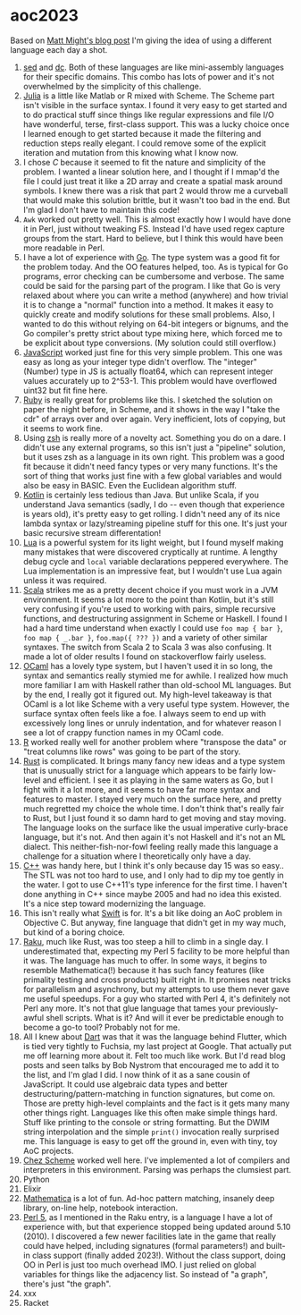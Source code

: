 # aoc2023
Based on
[Matt Might's blog post](https://matt.might.net/articles/26-languages-part1/)
I'm giving the idea of using a different language each day a shot.

1. [sed](https://en.wikipedia.org/wiki/Sed) and
   [dc](https://en.wikipedia.org/wiki/Dc_%28computer_program%29).  Both of
   these languages are like mini-assembly languages for their specific domains.
   This combo has lots of power and it's not overwhelmed by the simplicity of
   this challenge.
2. [Julia](https://julialang.org/) is a little like Matlab or R mixed with
   Scheme.  The Scheme part isn't visible in the surface syntax.  I found it
   very easy to get started and to do practical stuff since things like regular
   expressions and file I/O have wonderful, terse, first-class support.  This
   was a lucky choice once I learned enough to get started because it made the
   filtering and reduction steps really elegant.  I could remove some of the
   explicit iteration and mutation from this knowing what I know now.
3. I chose *C* because it seemed to fit the nature and simplicity of the
   problem.  I wanted a linear solution here, and I thought if I mmap'd the
   file I could just treat it like a 2D array and create a spatial mask around
   symbols.  I knew there was a risk that part 2 would throw me a curveball
   that would make this solution brittle, but it wasn't too bad in the end.
   But I'm glad I don't have to maintain this code!
4. `Awk` worked out pretty well.  This is almost exactly how I would have done
   it in Perl, just without tweaking FS.  Instead I'd have used regex capture
   groups from the start.  Hard to believe, but I think this would have been
   more readable in Perl.
5. I have a lot of experience with [Go](https://go.dev/).  The type system was
   a good fit for the problem today.  And the OO features helped, too.  As is
   typical for Go programs, error checking can be cumbersome and verbose.  The
   same could be said for the parsing part of the program.  I like that Go is
   very relaxed about where you can write a method (anywhere) and how trivial
   it is to change a "normal" function into a method.  It makes it easy to
   quickly create and modify solutions for these small problems.  Also, I
   wanted to do this without relying on 64-bit integers or bignums, and the Go
   compiler's pretty strict about type mixing here, which forced me to be
   explicit about type conversions.  (My solution could still overflow.)
6. [JavaScript](https://developer.mozilla.org/en-US/docs/Web/javascript) worked
   just fine for this very simple problem.  This one was easy as long as your
   integer type didn't overflow.  The "integer" (Number) type in JS is actually
   float64, which can represent integer values accurately up to 2^53-1.  This
   problem would have overflowed uint32 but fit fine here.
7. [Ruby](https://www.ruby-lang.org/) is really great for problems like this.
   I sketched the solution on paper the night before, in Scheme, and it shows
   in the way I "take the cdr" of arrays over and over again.  Very
   inefficient, lots of copying, but it seems to work fine.
8. Using [zsh](https://www.zsh.org/) is really more of a novelty act.
   Something you do on a dare.  I didn't use any external programs, so this
   isn't just a "pipeline" solution, but it uses zsh as a language in its own
   right.  This problem was a good fit because it didn't need fancy types or
   very many functions.  It's the sort of thing that works just fine with a few
   global variables and would also be easy in BASIC.  Even the Euclidean
   algorithm stuff.
9. [Kotlin](https://kotlinlang.org/) is certainly less tedious than Java.  But
   unlike Scala, if you understand Java semantics (sadly, I do -- even though
   that experience is years old), it's pretty easy to get rolling.  I didn't
   need any of its nice lambda syntax or lazy/streaming pipeline stuff for this
   one.  It's just your basic recursive stream differentation!
10. [Lua](https://www.lua.org/) is a powerful system for its light weight, but
    I found myself making many mistakes that were discovered cryptically at
    runtime.  A lengthy debug cycle and `local` variable declarations peppered
    everywhere.  The Lua implementation is an impressive feat, but I wouldn't
    use Lua again unless it was required.
11. [Scala](https://www.scala-lang.org/) strikes me as a pretty decent choice
    if you must work in a JVM environment.  It seems a lot more to the point
    than Kotlin, but it's still very confusing if you're used to working with
    pairs, simple recursive functions, and destructuring assignment in Scheme
    or Haskell.  I found I had a hard time understand when exactly I could use
    `foo map { bar }`, `foo map { _.bar }`, `foo.map({ ??? })` and a variety of
    other similar syntaxes.  The switch from Scala 2 to Scala 3 was also
    confusing.  It made a lot of older results I found on stackoverflow fairly
    useless.
12. [OCaml](https://ocaml.org/) has a lovely type system, but I haven't used it
    in so long, the syntax and semantics really stymied me for awhile.  I
    realized how much more familiar I am with Haskell rather than old-school ML
    languages.  But by the end, I really got it figured out.  My high-level
    takeaway is that OCaml is a lot like Scheme with a very useful type system.
    However, the surface syntax often feels like a foe.  I always seem to end
    up with excessively long lines or unruly indentation, and for whatever
    reason I see a lot of crappy function names in my OCaml code.
13. [R](https://www.r-project.org/) worked really well for another problem
    where "transpose the data" or "treat columns like rows" was going to be
    part of the story.
14. [Rust](https://www.rust-lang.org/) is complicated.  It brings many fancy
    new ideas and a type system that is unusually strict for a language which
    appears to be fairly low-level and efficient.  I see it as playing in the
    same waters as Go, but I fight with it a lot more, and it seems to have far
    more syntax and features to master.  I stayed very much on the surface
    here, and pretty much regretted my choice the whole time.  I don't think
    that's really fair to Rust, but I just found it so damn hard to get moving
    and stay moving.  The language looks on the surface like the usual
    imperative curly-brace language, but it's not.  And then again it's not
    Haskell and it's not an ML dialect.  This neither-fish-nor-fowl feeling
    really made this language a challenge for a situation where I theoretically
    only have a day.
15. [C++](https://en.wikipedia.org/wiki/C%2B%2B) was handy here, but I think
    it's only because day 15 was so easy..  The STL was not too hard to use,
    and I only had to dip my toe gently in the water.  I got to use C++11's
    type inference for the first time.  I haven't done anything in C++ since
    maybe 2005 and had no idea this existed.  It's a nice step toward
    modernizing the language.
16. This isn't really what [Swift](https://www.swift.org/) is for.  It's a bit
    like doing an AoC problem in Objective C.  But anyway, fine language that
    didn't get in my way much, but kind of a boring choice.
17. [Raku](https://raku.org/), much like Rust, was too steep a hill to climb in
    a single day.  I underestimated that, expecting my Perl 5 facility to be
    more helpful than it was.  The language has much to offer.  In some ways,
    it begins to resemble Mathematica(!) because it has such fancy features
    (like primality testing and cross products) built right in.  It promises
    neat tricks for parallelism and asynchrony, but my attempts to use them
    never gave me useful speedups.  For a guy who started with Perl 4, it's
    definitely not Perl any more.  It's not that glue language that tames your
    previously-awful shell scripts.  What is it?  And will it ever be
    predictable enough to become a go-to tool?  Probably not for me.
18. All I knew about [Dart](https://dart.dev/) was that it was the language
    behind Flutter, which is tied very tightly to Fuchsia, my last project at
    Google.  That actually put me off learning more about it.  Felt too much
    like work.  But I'd read blog posts and seen talks by Bob Nystrom that
    encouraged me to add it to the list, and I'm glad I did.  I now think of it
    as a sane cousin of JavaScript.  It could use algebraic data types and
    better destructuring/pattern-matching in function signatures, but come on.
    Those are pretty high-level complaints and the fact is it gets many many
    other things right.  Languages like this often make simple things hard.
    Stuff like printing to the console or string formatting.  But the DWIM
    string interpolation and the simple `print()` invocation really surprised
    me.  This language is easy to get off the ground in, even with tiny, toy
    AoC projects.
19. [Chez Scheme](https://cisco.github.io/ChezScheme/) worked well here.  I've
    implemented a lot of compilers and interpreters in this environment.
    Parsing was perhaps the clumsiest part.
20. Python
21. Elixir
22. [Mathematica](https://www.wolfram.com/mathematica/) is a lot of fun.
    Ad-hoc pattern matching, insanely deep library, on-line help, notebook
    interaction.
23. [Perl 5](https://www.perl.org/), as I mentioned in the Raku entry, is a
    language I have a lot of experience with, but that experience stopped being
    updated around 5.10 (2010).  I discovered a few newer facilities late in
    the game that really could have helped, including signatures (formal
    parameters!) and built-in class support (finally added 2023!).  Without
    the class support, doing OO in Perl is just too much overhead IMO.  I just
    relied on global variables for things like the adjacency list.  So instead
    of "a graph", there's just "the graph".
24. xxx
25. Racket
